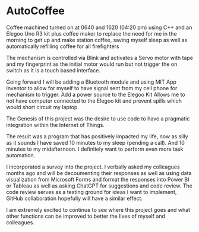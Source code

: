 # AutoCoffee
Coffee machined turned on at 0640 and 1620 (04:20 pm) using C++ and an Elegoo Uno R3 kit plus coffee maker to replace the need for me in the morning to get up and make station coffee, saving myself sleep as well as automatically refilling coffee for all firefighters


The mechanism is controlled via Blink and activates a Servo motor with tape and my fingerprint as the initial motor would run but not trigger the on switch as it is a touch based interface.


Going forward I will be adding a Bluetooth module and using MIT App Inventor to allow for myself to have signal sent from my cell phone for mechanism to trigger.
Add a power source to the Elegoo Kit
Allows me to not have computer connected to the Elegoo kit and prevent spills which would short circuit my laptop.


The Genesis of this project was the desire to use code to have a pragmatic integration within the Internet of Things. 

The result was a program that has positively impacted my life, now as silly as it sounds I have saved 10 minutes to my sleep (pending a call). And 10 minutes to my midafternoon. I definitely want to perform even more task automation. 


I incorporated a survey into the project. I verbally asked my colleagues months ago and will be decoumenting their responses as well as using data visualization from Microsoft Forms and format the responses into Power BI or Tableau as well as asking ChatGPT for suggestions and code review. The code review serves as a testing ground for ideas I want to implement, GitHub collaboration hopefully will have a similar effect. 

I am extremely excited to continue to see where this project goes and what other functions can be improved to better the lives of myself and colleagues.
